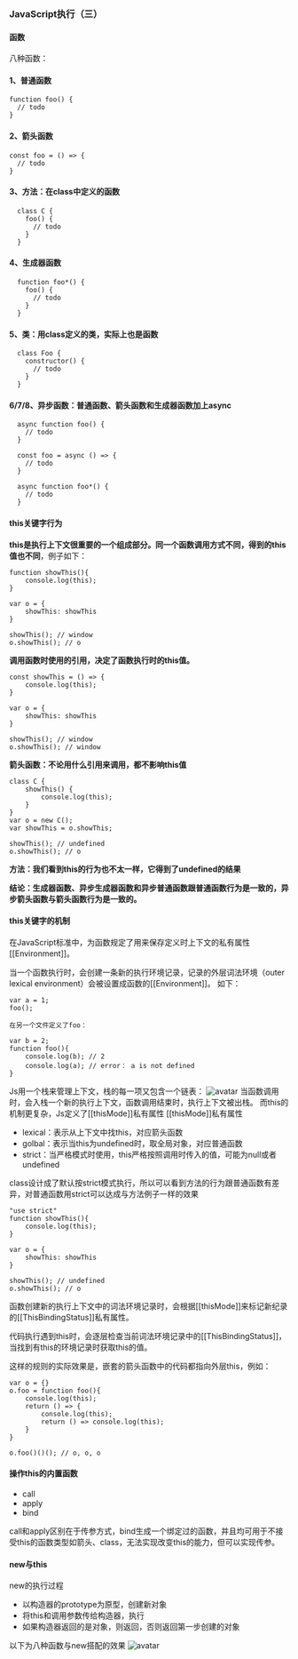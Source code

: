 ### JavaScript执行（三）

#### 函数
八种函数：

#### 1、普通函数
```
function foo() {
  // todo
}
```

#### 2、箭头函数
```
const foo = () => {
  // todo
}
```

#### 3、方法：在class中定义的函数
```
  class C {
    foo() {
      // todo
    }
  }
```

#### 4、生成器函数
```
  function foo*() {
    foo() {
      // todo
    }
  }
```

#### 5、类：用class定义的类，实际上也是函数
```
  class Foo {
    constructor() {
      // todo
    }
  }
```

#### 6/7/8、异步函数：普通函数、箭头函数和生成器函数加上async
```
  async function foo() {
    // todo
  }

  const foo = async () => {
    // todo
  }

  async function foo*() {
    // todo
  }
```

#### this关键字行为
**this是执行上下文很重要的一个组成部分。同一个函数调用方式不同，得到的this值也不同**，例子如下：
```
function showThis(){
    console.log(this);
}

var o = {
    showThis: showThis
}

showThis(); // window
o.showThis(); // o
```
**调用函数时使用的引用，决定了函数执行时的this值。**

```
const showThis = () => {
    console.log(this);
}

var o = {
    showThis: showThis
}

showThis(); // window
o.showThis(); // window
```
**箭头函数：不论用什么引用来调用，都不影响this值**

```
class C {
    showThis() {
        console.log(this);
    }
}
var o = new C();
var showThis = o.showThis;

showThis(); // undefined
o.showThis(); // o
```
**方法：我们看到this的行为也不太一样，它得到了undefined的结果**

**结论：生成器函数、异步生成器函数和异步普通函数跟普通函数行为是一致的，异步箭头函数与箭头函数行为是一致的。**

#### this关键字的机制
在JavaScript标准中，为函数规定了用来保存定义时上下文的私有属性[[Environment]]。

当一个函数执行时，会创建一条新的执行环境记录，记录的外层词法环境（outer lexical environment）会被设置成函数的[[Environment]]。
如下：
```
var a = 1;
foo();

在另一个文件定义了foo：

var b = 2;
function foo(){
    console.log(b); // 2
    console.log(a); // error： a is not defined
}
```
Js用一个栈来管理上下文，栈的每一项又包含一个链表：
![avatar](https://static001.geekbang.org/resource/image/e8/31/e8d8e96c983a832eb646d6c17ff3df31.jpg)
当函数调用时，会入栈一个新的执行上下文，函数调用结束时，执行上下文被出栈。
而this的机制更复杂，Js定义了[[thisMode]]私有属性
[[thisMode]]私有属性
* lexical：表示从上下文中找this，对应箭头函数
* golbal：表示当this为undefined时，取全局对象，对应普通函数
* strict：当严格模式时使用，this严格按照调用时传入的值，可能为null或者undefined

class设计成了默认按strict模式执行，所以可以看到方法的行为跟普通函数有差异，对普通函数用strict可以达成与方法例子一样的效果
```
"use strict"
function showThis(){
    console.log(this);
}

var o = {
    showThis: showThis
}

showThis(); // undefined
o.showThis(); // o
```

函数创建新的执行上下文中的词法环境记录时，会根据[[thisMode]]来标记新纪录的[[ThisBindingStatus]]私有属性。

代码执行遇到this时，会逐层检查当前词法环境记录中的[[ThisBindingStatus]]，当找到有this的环境记录时获取this的值。

这样的规则的实际效果是，嵌套的箭头函数中的代码都指向外层this，例如：

```
var o = {}
o.foo = function foo(){
    console.log(this);
    return () => {
        console.log(this);
        return () => console.log(this);
    }
}

o.foo()()(); // o, o, o
```

#### 操作this的内置函数
* call
* apply
* bind

call和apply区别在于传参方式，bind生成一个绑定过的函数，并且均可用于不接受this的函数类型如箭头、class，无法实现改变this的能力，但可以实现传参。

#### new与this
new的执行过程
* 以构造器的prototype为原型，创建新对象
* 将this和调用参数传给构造器，执行
* 如果构造器返回的是对象，则返回，否则返回第一步创建的对象

以下为八种函数与new搭配的效果
![avatar](https://static001.geekbang.org/resource/image/6a/da/6a9f0525b713a903c6c94f52afaea3da.png)
